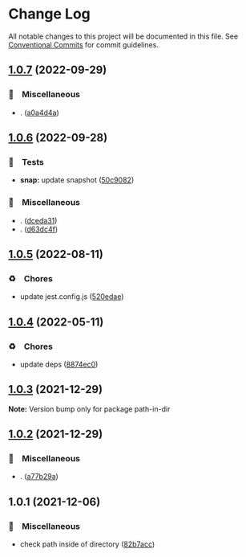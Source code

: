 # Change Log

All notable changes to this project will be documented in this file.
See [Conventional Commits](https://conventionalcommits.org) for commit guidelines.

## [1.0.7](https://github.com/bluelovers/ws-iconv/compare/path-in-dir@1.0.6...path-in-dir@1.0.7) (2022-09-29)



### 🔖　Miscellaneous

* . ([a0a4d4a](https://github.com/bluelovers/ws-iconv/commit/a0a4d4a7d220fdf76dae7cdcb77b1d40da5e1b62))



## [1.0.6](https://github.com/bluelovers/ws-iconv/compare/path-in-dir@1.0.5...path-in-dir@1.0.6) (2022-09-28)



### 🚨　Tests

* **snap:** update snapshot ([50c9082](https://github.com/bluelovers/ws-iconv/commit/50c90823b7b65aa3f10f14b771327e81f0905f6e))


### 🔖　Miscellaneous

* . ([dceda31](https://github.com/bluelovers/ws-iconv/commit/dceda31798222a650c62f9bd688b9fa55b915cc7))
* . ([d63dc4f](https://github.com/bluelovers/ws-iconv/commit/d63dc4f45321ac9d9f2811a1565ade6aaff0ffe1))



## [1.0.5](https://github.com/bluelovers/ws-iconv/compare/path-in-dir@1.0.4...path-in-dir@1.0.5) (2022-08-11)


### ♻️　Chores

* update jest.config.js ([520edae](https://github.com/bluelovers/ws-iconv/commit/520edae6273f468fb194a76486b80432b4d69758))





## [1.0.4](https://github.com/bluelovers/ws-iconv/compare/path-in-dir@1.0.3...path-in-dir@1.0.4) (2022-05-11)


### ♻️　Chores

* update deps ([8874ec0](https://github.com/bluelovers/ws-iconv/commit/8874ec0576dc65e55d6710c61a1dc67e3142fa8f))





## [1.0.3](https://github.com/bluelovers/ws-iconv/compare/path-in-dir@1.0.2...path-in-dir@1.0.3) (2021-12-29)

**Note:** Version bump only for package path-in-dir





## [1.0.2](https://github.com/bluelovers/ws-iconv/compare/path-in-dir@1.0.1...path-in-dir@1.0.2) (2021-12-29)


### 🔖　Miscellaneous

* . ([a77b29a](https://github.com/bluelovers/ws-iconv/commit/a77b29ae69eb4e0c87d5120618c699273637510a))





## 1.0.1 (2021-12-06)


### 🔖　Miscellaneous

* check path inside of directory ([82b7acc](https://github.com/bluelovers/ws-iconv/commit/82b7accaf117ce635b33a1a3cb727102c29249e3))
